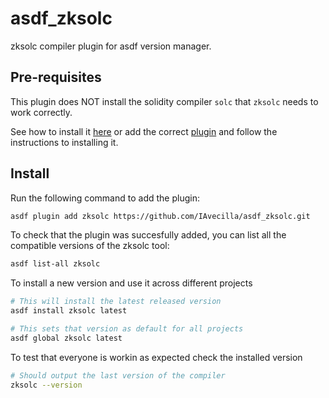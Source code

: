 # asdf_zksolc

zksolc compiler plugin for asdf version manager.

## Pre-requisites

This plugin does NOT install the solidity compiler `solc` that `zksolc` needs to work correctly.

See how to install it [here](https://docs.soliditylang.org/en/latest/installing-solidity.html) or add the correct [plugin](https://github.com/diegodorado/asdf-solidity) and follow the instructions to installing it.

## Install

Run the following command to add the plugin:

```bash
asdf plugin add zksolc https://github.com/IAvecilla/asdf_zksolc.git
```

To check that the plugin was succesfully added, you can list all the compatible versions of the zksolc tool:

```bash
asdf list-all zksolc
```

To install a new version and use it across different projects

```bash
# This will install the latest released version
asdf install zksolc latest

# This sets that version as default for all projects
asdf global zksolc latest
```

To test that everyone is workin as expected check the installed version

```bash
# Should output the last version of the compiler
zksolc --version
```
